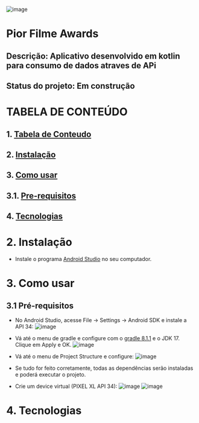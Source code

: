 
![image](https://github.com/user-attachments/assets/face0948-b40e-4fcd-98f3-ce0eacca7a43)
 
# Pior Filme Awards

## Descrição: Aplicativo desenvolvido em kotlin para consumo de dados atraves de APi

## Status do projeto: Em construção

# TABELA DE CONTEÚDO

## 1. [Tabela de Conteudo]([url](https://github.com/andrezzab/PiorFilmeAwards/blob/main/README.md#tabela-de-conte%C3%BAdo))
## 2. [Instalação]([url](https://github.com/andrezzab/PiorFilmeAwards/blob/main/README.md#2-instala%C3%A7%C3%A3o-1))
## 3. [Como usar]([url](https://github.com/andrezzab/PiorFilmeAwards/blob/main/README.md#3-como-usar-1))
   ## 3.1. [Pre-requisitos](https://github.com/andrezzab/PiorFilmeAwards/blob/main/README.md#31-pr%C3%A9-requisitos)
## 4. [Tecnologias]([url](https://github.com/andrezzab/PiorFilmeAwards/blob/main/README.md#4-tecnologias-1))

# 2. Instalação

- Instale o programa [Android Studio]([url](https://developer.android.com/studio?hl=pt-br&_gl=1*sz1gbq*_up*MQ..&gclid=CjwKCAjwxNW2BhAkEiwA24Cm9Bh_khqwnTH2tZ7AAylxEqtvt1ByRbdEnWz07iAhYglvlZt1nTyMlRoC5D0QAvD_BwE&gclsrc=aw.ds)) no seu computador.

# 3. Como usar
## 3.1 Pré-requisitos

- No Android Studio, acesse File -> Settings -> Android SDK e instale a API 34:
![image](https://github.com/user-attachments/assets/5f85fa6c-07ab-49ad-a26b-1097ef079247)

- Vá até o menu de gradle e configure com o [gradle 8.1.1]([url](https://gradle.org/next-steps/?version=8.1.1&format=bin)) e o JDK 17. Clique em Apply e OK.
![image](https://github.com/user-attachments/assets/0349babb-9f8a-48d3-8481-785cbbff7af4)

- Vá até o menu de Project Structure e configure:
  ![image](https://github.com/user-attachments/assets/9afc2ba9-d1e8-4090-bc80-0816889bf630)

- Se tudo for feito corretamente, todas as dependências serão instaladas e poderá executar o projeto.

- Crie um device virtual (PIXEL XL API 34):
  ![image](https://github.com/user-attachments/assets/8bcba173-3eab-4a02-b82e-d5bfbab4b7b5)
  ![image](https://github.com/user-attachments/assets/f37d7e47-b5d7-49fb-b377-ba2b673a9379)

# 4. Tecnologias


